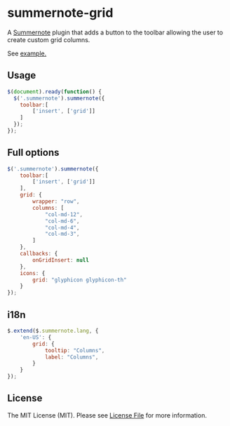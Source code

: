 # summernote-grid

A [Summernote](https://summernote.org/) plugin that adds a button to the toolbar allowing the user to create custom grid columns.

See [example.](https://rawgit.com/perevoshchikov/summernote-grid/master/example/index.html)

## Usage

``` javascript
$(document).ready(function() {
  $('.summernote').summernote({
    toolbar:[
        ['insert', ['grid']]
    ]
  });
});
```

## Full options
```javascript
$('.summernote').summernote({
    toolbar:[
        ['insert', ['grid']]
    ],
    grid: {
        wrapper: "row",
        columns: [
            "col-md-12",
            "col-md-6",
            "col-md-4",
            "col-md-3",
        ]
    },
    callbacks: {
        onGridInsert: null
    },
    icons: {
        grid: "glyphicon glyphicon-th"
    }
});
```

## i18n
```javascript
$.extend($.summernote.lang, {
    'en-US': {
        grid: {
            tooltip: "Columns",
            label: "Columns",
        }
    }
});
```

## License

The MIT License (MIT). Please see [License File](LICENSE.md) for more information.